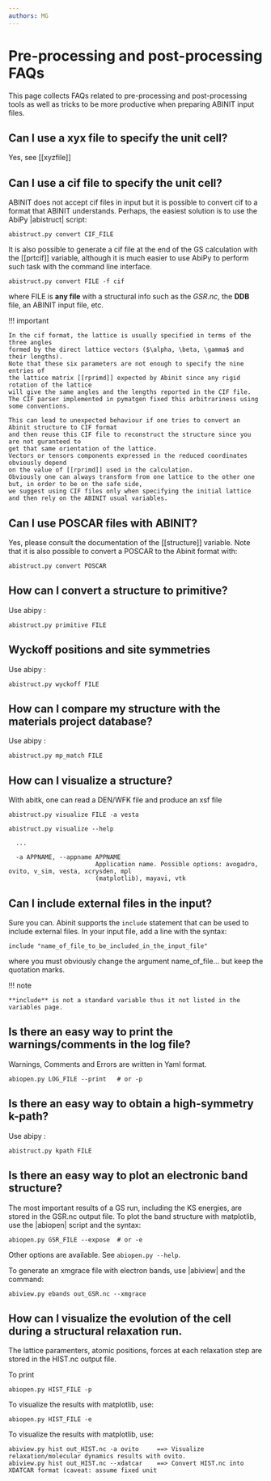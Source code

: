 ```yaml
---
authors: MG
---
```


# Pre-processing and post-processing FAQs

This page collects FAQs related to pre-processing and post-processing tools as well
as tricks to be more productive when preparing ABINIT input files.

## Can I use a xyx file to specify the unit cell?

Yes, see [[xyzfile]]

## Can I use a cif file to specify the unit cell?

ABINIT does not accept cif files in input but it is possible to convert cif to a format that ABINIT understands.
Perhaps, the easiest solution is to use the AbiPy |abistruct| script:

```
abistruct.py convert CIF_FILE
```

It is also possible to generate a cif file at the end of the GS calculation with the [[prtcif]] variable,
although it is much easier to use AbiPy to perform such task with the command line interface.

```
abistruct.py convert FILE -f cif
```

where FILE is **any file** with a structural info such as the *GSR.nc*, the **DDB** file, 
an ABINIT input file, etc.

!!! important

    In the cif format, the lattice is usually specified in terms of the three angles 
    formed by the direct lattice vectors ($\alpha, \beta, \gamma$ and their lengths).
    Note that these six parameters are not enough to specify the nine entries of 
    the lattice matrix [[rprimd]] expected by Abinit since any rigid rotation of the lattice
    will give the same angles and the lengths reported in the CIF file.
    The CIF parser implemented in pymatgen fixed this arbitrariness using some conventions.

    This can lead to unexpected behaviour if one tries to convert an Abinit structure to CIF format
    and then reuse this CIF file to reconstruct the structure since you are not guranteed to 
    get that same orientation of the lattice.
    Vectors or tensors components expressed in the reduced coordinates obviously depend 
    on the value of [[rprimd]] used in the calculation.
    Obviously one can always transform from one lattice to the other one but, in order to be on the safe side,
    we suggest using CIF files only when specifying the initial lattice and then rely on the ABINIT usual variables.

## Can I use POSCAR files with ABINIT?

Yes, please consult the documentation of the [[structure]] variable.
Note that it is also possible to convert a POSCAR to the Abinit format with:

```
abistruct.py convert POSCAR
```

## How can I convert a structure to primitive?

Use abipy :

```
abistruct.py primitive FILE
```

## Wyckoff positions and site symmetries

Use abipy :

```
abistruct.py wyckoff FILE
```

## How can I compare my structure with the materials project database?

Use abipy :

```
abistruct.py mp_match FILE
```

## How can I visualize a structure?

With abitk, one can read a DEN/WFK file and produce an xsf file

```
abistruct.py visualize FILE -a vesta
```

```
abistruct.py visualize --help

  ...

  -a APPNAME, --appname APPNAME
                        Application name. Possible options: avogadro, ovito, v_sim, vesta, xcrysden, mpl
                        (matplotlib), mayavi, vtk
```


## Can I include external files in the input?

Sure you can.
Abinit supports the `include` statement that can be used to include external files. In your input file,
add a line with the syntax:

```
include "name_of_file_to_be_included_in_the_input_file"
```

where you must obviously change the argument name_of_file... but keep the quotation marks.

!!! note

    **include** is not a standard variable thus it not listed in the variables page.


## Is there an easy way to print the warnings/comments in the log file?

Warnings, Comments and Errors are written in Yaml format.

```
abiopen.py LOG_FILE --print   # or -p
```

## Is there an easy way to obtain a high-symmetry k-path?

Use abipy :

```
abistruct.py kpath FILE
```

## Is there an easy way to plot an electronic band structure?

The most important results of a GS run, including the KS energies, 
are stored in the GSR.nc output file.
To plot the band structure with matplotlib, use the |abiopen| script and the syntax:

```
abiopen.py GSR_FILE --expose  # or -e
```

Other options are available. See `abiopen.py --help`.

To generate an xmgrace file with electron bands, use |abiview| and the command:

```
abiview.py ebands out_GSR.nc --xmgrace
```

## How can I visualize the evolution of the cell during a structural relaxation run.

The lattice paramenters, atomic positions, forces at each relaxation step are stored in the 
HIST.nc output file.

To print

```
abiopen.py HIST_FILE -p
```

To visualize the results with matplotlib, use:

```
abiopen.py HIST_FILE -e
```

To visualize the results with matplotlib, use:

```
abiview.py hist out_HIST.nc -a ovito     ==> Visualize relaxation/molecular dynamics results with ovito.
abiview.py hist out_HIST.nc --xdatcar    ==> Convert HIST.nc into XDATCAR format (caveat: assume fixed unit
```
